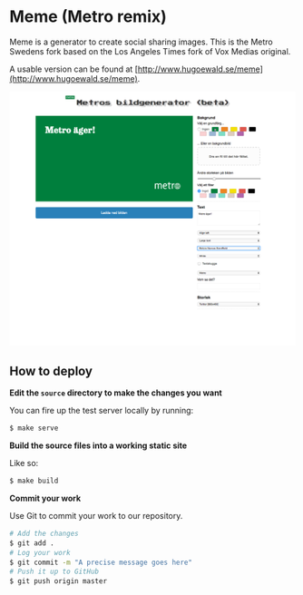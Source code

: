 # Meme (Metro remix)

Meme is a generator to create social sharing images.
This is the Metro Swedens fork based on the Los Angeles Times fork of Vox Medias original.

A usable version can be found at [http://www.hugoewald.se/meme](http://www.hugoewald.se/meme).

![screenshot](readme.png)

How to deploy 
-------------------------------

**Edit the ``source`` directory to make the changes you want**

You can fire up the test server locally by running:

```bash
$ make serve
```

**Build the source files into a working static site**

Like so:

```bash
$ make build
```

**Commit your work**

Use Git to commit your work to our repository.

```bash
# Add the changes
$ git add .
# Log your work
$ git commit -m "A precise message goes here"
# Push it up to GitHub
$ git push origin master
```
